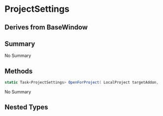 # ProjectSettings

## Derives from BaseWindow

## Summary

No Summary
## Methods

```c#
static Task<ProjectSettings> OpenForProject( LocalProject targetAddon, string initialPage = null) 
```
No Summary
## Nested Types


